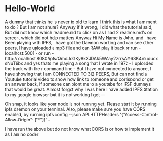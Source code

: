 # Hello-World
A dummy that thinks he is never to old to learn 
I think this is what I am ment to do ?
But I am not shure? Anyway if it wrong, I did what the tutorial said, But did not know which readme.md to click on as I had 2 readme.md's on screen, which did not help matters 
Anyway Hi My Name is John, and I have Been playing with IPFS, I have got the Daemon working and can see other peers, I have uploaded a mp3 file and can RAW play it back or run - localhost:5001 - or run - http://localhost:8080/ipfs/QmdJqGKy8kXJDAk5WAay2zrrsAjY63K4ntuducxsNuT9bx 
and yes thats me playing a song that I wrote in 1972 - I uploaded the track with the r command line -
But I have not connected to anyone, I have showing that I am CONNECTED TO 312 PEERS, But can not find a Youtube tutorial video to show how link to someone and corrispond or get an answer back, If someone can piont me to a youtube for IPSF dummys that would be great.
Almost forgot why I was here I have added IPFS Station to my google browser but it is not working I get --

Oh snap, it looks like your node is not running yet.
Please start it by running ipfs daemon on your terminal.
Also, please make sure you have CORS enabled, by running 
ipfs config --json API.HTTPHeaders '{"Access-Control-Allow-Origin": ["*"]}' - 

I have run the above but do not know what CORS is or how to implement it as I am no coder 
